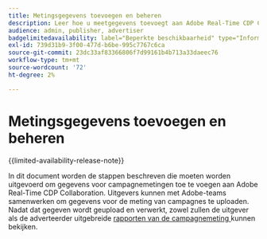 ```yaml
---
title: Metingsgegevens toevoegen en beheren
description: Leer hoe u meetgegevens toevoegt aan Adobe Real-Time CDP Collaboration.
audience: admin, publisher, advertiser
badgelimitedavailability: label="Beperkte beschikbaarheid" type="Informative" url="https://helpx.adobe.com/nl/legal/product-descriptions/real-time-customer-data-platform-collaboration.html newtab=true"
exl-id: 739d31b9-3f00-477d-b6be-995c7767c6ca
source-git-commit: 23dc33af83366806f7d99161b4b713a33daeec76
workflow-type: tm+mt
source-wordcount: '72'
ht-degree: 2%

---
```


# Metingsgegevens toevoegen en beheren

{{limited-availability-release-note}}

In dit document worden de stappen beschreven die moeten worden uitgevoerd om gegevens voor campagnemetingen toe te voegen aan Adobe Real-Time CDP Collaboration. Uitgevers kunnen met Adobe-teams samenwerken om gegevens voor de meting van campagnes te uploaden. Nadat dat gegeven wordt geupload en verwerkt, zowel zullen de uitgever als de adverteerder uitgebreide [ rapporten van de campagnemeting ](/help/guide/collaborate/measure.md) kunnen bekijken.
